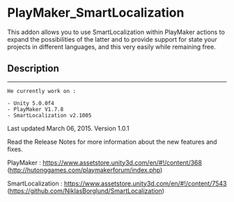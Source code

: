 PlayMaker_SmartLocalization
===========================


This addon allows you to use SmartLocalization within PlayMaker actions to expand the possibilities of the latter and to provide support for state your projects in different languages, and this very easily while remaining free.



## Description
--------------

	He currently work on :

	- Unity 5.0.0f4
	- PlayMaker V1.7.8
	- SmartLocalization v2.1005

	
	
Last updated March 06, 2015. Version 1.0.1


Read the Release Notes for more information about the new features and fixes.


PlayMaker : https://www.assetstore.unity3d.com/en/#!/content/368
(http://hutonggames.com/playmakerforum/index.php)

SmartLocalization : https://www.assetstore.unity3d.com/en/#!/content/7543
(https://github.com/NiklasBorglund/SmartLocalization) 
